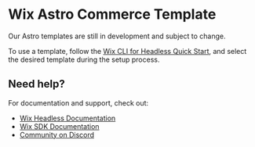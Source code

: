 # Wix Astro Commerce Template

Our Astro templates are still in development and subject to change.

To use a template, follow the [Wix CLI for Headless Quick Start](https://dev.wix.com/docs/go-headless/develop-your-project/wix-managed-headless/get-started/quick-start), and select the desired template during the setup process.

## Need help?

For documentation and support, check out:

- [Wix Headless Documentation](https://dev.wix.com/docs/go-headless)
- [Wix SDK Documentation](https://dev.wix.com/docs/sdk)
- [Community on Discord](https://discord.gg/n6TBrSnYTp)